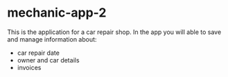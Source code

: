 # mechanic-app-2
This is the application for a car repair shop.
In the app you will able to save and manage information about: 
- car repair date
- owner and car details
- invoices
